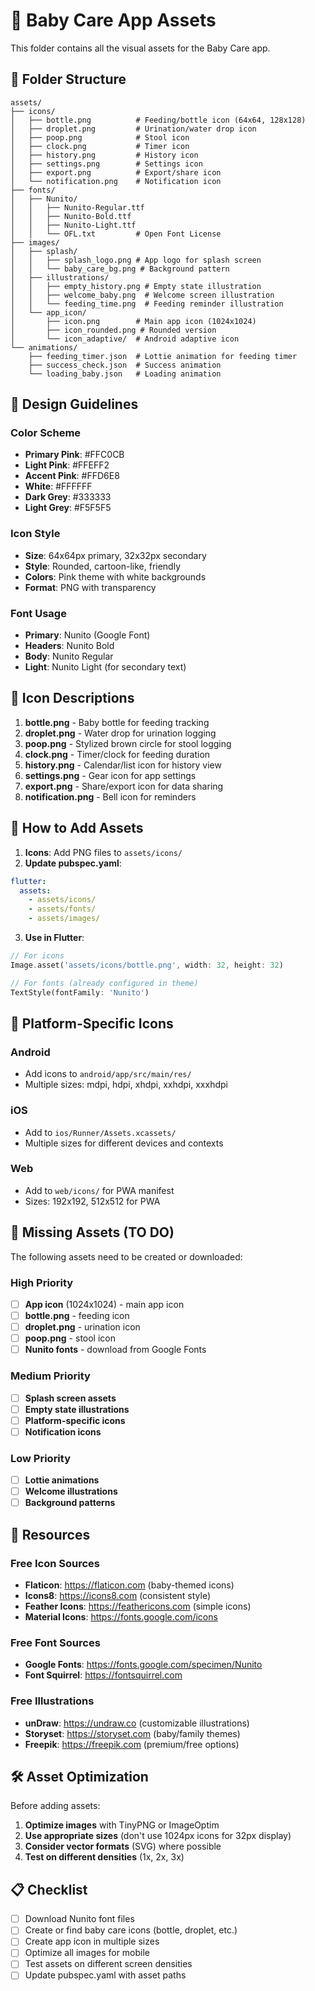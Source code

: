 # 🎨 Baby Care App Assets

This folder contains all the visual assets for the Baby Care app.

## 📁 Folder Structure

```
assets/
├── icons/
│   ├── bottle.png          # Feeding/bottle icon (64x64, 128x128)
│   ├── droplet.png         # Urination/water drop icon
│   ├── poop.png            # Stool icon
│   ├── clock.png           # Timer icon
│   ├── history.png         # History icon
│   ├── settings.png        # Settings icon
│   ├── export.png          # Export/share icon
│   └── notification.png    # Notification icon
├── fonts/
│   ├── Nunito/
│   │   ├── Nunito-Regular.ttf
│   │   ├── Nunito-Bold.ttf
│   │   ├── Nunito-Light.ttf
│   │   └── OFL.txt         # Open Font License
├── images/
│   ├── splash/
│   │   ├── splash_logo.png # App logo for splash screen
│   │   └── baby_care_bg.png # Background pattern
│   ├── illustrations/
│   │   ├── empty_history.png # Empty state illustration
│   │   ├── welcome_baby.png  # Welcome screen illustration
│   │   └── feeding_time.png  # Feeding reminder illustration
│   └── app_icon/
│       ├── icon.png        # Main app icon (1024x1024)
│       ├── icon_rounded.png # Rounded version
│       └── icon_adaptive/  # Android adaptive icon
└── animations/
    ├── feeding_timer.json  # Lottie animation for feeding timer
    ├── success_check.json  # Success animation
    └── loading_baby.json   # Loading animation
```

## 🎨 Design Guidelines

### Color Scheme
- **Primary Pink**: #FFC0CB
- **Light Pink**: #FFEFF2  
- **Accent Pink**: #FFD6E8
- **White**: #FFFFFF
- **Dark Grey**: #333333
- **Light Grey**: #F5F5F5

### Icon Style
- **Size**: 64x64px primary, 32x32px secondary
- **Style**: Rounded, cartoon-like, friendly
- **Colors**: Pink theme with white backgrounds
- **Format**: PNG with transparency

### Font Usage
- **Primary**: Nunito (Google Font)
- **Headers**: Nunito Bold
- **Body**: Nunito Regular
- **Light**: Nunito Light (for secondary text)

## 📝 Icon Descriptions

1. **bottle.png** - Baby bottle for feeding tracking
2. **droplet.png** - Water drop for urination logging  
3. **poop.png** - Stylized brown circle for stool logging
4. **clock.png** - Timer/clock for feeding duration
5. **history.png** - Calendar/list icon for history view
6. **settings.png** - Gear icon for app settings
7. **export.png** - Share/export icon for data sharing
8. **notification.png** - Bell icon for reminders

## 🚀 How to Add Assets

1. **Icons**: Add PNG files to `assets/icons/`
2. **Update pubspec.yaml**:
```yaml
flutter:
  assets:
    - assets/icons/
    - assets/fonts/
    - assets/images/
```

3. **Use in Flutter**:
```dart
// For icons
Image.asset('assets/icons/bottle.png', width: 32, height: 32)

// For fonts (already configured in theme)
TextStyle(fontFamily: 'Nunito')
```

## 📱 Platform-Specific Icons

### Android
- Add icons to `android/app/src/main/res/`
- Multiple sizes: mdpi, hdpi, xhdpi, xxhdpi, xxxhdpi

### iOS  
- Add to `ios/Runner/Assets.xcassets/`
- Multiple sizes for different devices and contexts

### Web
- Add to `web/icons/` for PWA manifest
- Sizes: 192x192, 512x512 for PWA

## 🎯 Missing Assets (TO DO)

The following assets need to be created or downloaded:

### High Priority
- [ ] **App icon** (1024x1024) - main app icon
- [ ] **bottle.png** - feeding icon
- [ ] **droplet.png** - urination icon  
- [ ] **poop.png** - stool icon
- [ ] **Nunito fonts** - download from Google Fonts

### Medium Priority
- [ ] **Splash screen assets**
- [ ] **Empty state illustrations**
- [ ] **Platform-specific icons**
- [ ] **Notification icons**

### Low Priority  
- [ ] **Lottie animations**
- [ ] **Welcome illustrations**
- [ ] **Background patterns**

## 📖 Resources

### Free Icon Sources
- **Flaticon**: https://flaticon.com (baby-themed icons)
- **Icons8**: https://icons8.com (consistent style)
- **Feather Icons**: https://feathericons.com (simple icons)
- **Material Icons**: https://fonts.google.com/icons

### Free Font Sources
- **Google Fonts**: https://fonts.google.com/specimen/Nunito
- **Font Squirrel**: https://fontsquirrel.com

### Free Illustrations
- **unDraw**: https://undraw.co (customizable illustrations)
- **Storyset**: https://storyset.com (baby/family themes)
- **Freepik**: https://freepik.com (premium/free options)

## 🛠️ Asset Optimization

Before adding assets:
1. **Optimize images** with TinyPNG or ImageOptim
2. **Use appropriate sizes** (don't use 1024px icons for 32px display)
3. **Consider vector formats** (SVG) where possible
4. **Test on different densities** (1x, 2x, 3x)

## 📋 Checklist

- [ ] Download Nunito font files
- [ ] Create or find baby care icons (bottle, droplet, etc.)
- [ ] Create app icon in multiple sizes
- [ ] Optimize all images for mobile
- [ ] Test assets on different screen densities
- [ ] Update pubspec.yaml with asset paths
